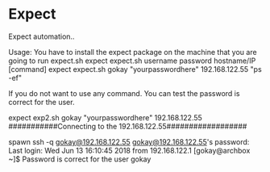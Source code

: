 # Expect
Expect automation..

Usage:
You have to install the expect package on the machine that you are going to run expect.sh
expect expect.sh username password hostname/IP [command]
expect expect.sh  gokay "yourpasswordhere" 192.168.122.55 "ps -ef"

If you do not want to use any command. You can test the password is correct for the user.

expect exp2.sh  gokay "yourpasswordhere" 192.168.122.55 
###########Connecting to the  192.168.122.55##################

spawn ssh -q gokay@192.168.122.55
gokay@192.168.122.55's password: 
Last login: Wed Jun 13 16:10:45 2018 from 192.168.122.1
[gokay@archbox ~]$ 
Password is correct for the user gokay



